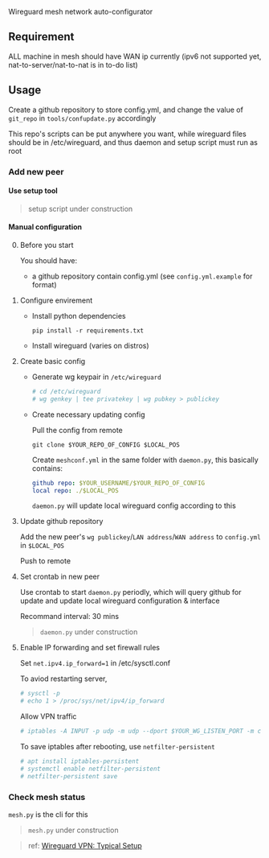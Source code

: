 Wireguard mesh network auto-configurator

## Requirement

ALL machine in mesh should have WAN ip currently (ipv6 not supported yet, nat-to-server/nat-to-nat is in to-do list)

## Usage

Create a github repository to store config.yml, and change the value of `git_repo` in `tools/confupdate.py` accordingly

This repo's scripts can be put anywhere you want, while wireguard files should be in /etc/wireguard, and thus daemon and setup script must run as root

### Add new peer

#### Use setup tool

> setup script under construction

#### Manual configuration

0. Before you start

    You should have:

    - a github repository contain config.yml (see `config.yml.example` for format)

1. Configure envirement

    - Install python dependencies

        `pip install -r requirements.txt`

    - Install wireguard (varies on distros)

2. Create basic config

    - Generate wg keypair in `/etc/wireguard`

        ~~~~bash
        # cd /etc/wireguard
        # wg genkey | tee privatekey | wg pubkey > publickey
        ~~~~

    - Create necessary updating config

        Pull the config from remote

        `git clone $YOUR_REPO_OF_CONFIG $LOCAL_POS`

        Create `meshconf.yml` in the same folder with `daemon.py`, this basically contains:

        ~~~~yaml
        github repo: $YOUR_USERNAME/$YOUR_REPO_OF_CONFIG
        local repo: ./$LOCAL_POS
        ~~~~

        `daemon.py` will update local wireguard config according to this

3. Update github repository

    Add the new peer's `wg publickey`/`LAN address`/`WAN address` to `config.yml` in `$LOCAL_POS`

    Push to remote

4. Set crontab in new peer

    Use crontab to start `daemon.py` periodly, which will query github for update and update local wireguard configuration & interface

    Recommand interval: 30 mins

    > `daemon.py` under construction

5. Enable IP forwarding and set firewall rules

    Set `net.ipv4.ip_forward=1` in /etc/sysctl.conf

    To aviod restarting server,

    ~~~~bash
    # sysctl -p
    # echo 1 > /proc/sys/net/ipv4/ip_forward
    ~~~~

    Allow VPN traffic

    ~~~~bash
    # iptables -A INPUT -p udp -m udp --dport $YOUR_WG_LISTEN_PORT -m conntrack --ctstate NEW -j ACCEPT
    ~~~~

    To save iptables after rebooting, use `netfilter-persistent`

    ~~~~bash
    # apt install iptables-persistent
    # systemctl enable netfilter-persistent
    # netfilter-persistent save
    ~~~~

### Check mesh status

`mesh.py` is the cli for this

> `mesh.py` under construction

> ref: [Wireguard VPN: Typical Setup](https://www.ckn.io/blog/2017/11/14/wireguard-vpn-typical-setup/)